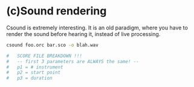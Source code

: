 # (c)Sound rendering

Csound is extremely interesting. It is an old paradigm, where you have to render the sound before hearing it, instead of live processing.

```bash
csound foo.orc bar.sco -o blah.wav
```

```python
#	SCORE FILE BREAKDOWN !!!
# 	-- first 3 parameters are ALWAYS the same! --
#	p1 = # instrument
#	p2 = start point
#	p3 = duration
```

<audio>
	<!-- <source src="03_seq002.wav" type="audio/wav"> -->
 	<source src="03_seq002.mp3" type="audio/mpeg">
</audio>
